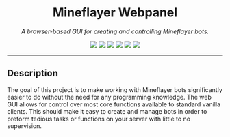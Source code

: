 <h1 align="center">Mineflayer Webpanel</h1>
<p align="center"><i>A browser-based GUI for creating and controlling Mineflayer bots.</i></p>

<p align="center">
  <img src="https://github.com/wvffle/mineflayer-webpanel/workflows/Build/badge.svg" />
  <img src="https://img.shields.io/npm/v/mineflayer-webpanel" />
  <img src="https://img.shields.io/github/repo-size/wvffle/mineflayer-webpanel" />
  <img src="https://img.shields.io/npm/dm/mineflayer-webpanel" />
  <img src="https://img.shields.io/github/contributors/wvffle/mineflayer-webpanel" />
  <img src="https://img.shields.io/github/license/wvffle/mineflayer-webpanel" />
</p>

---

## Description

The goal of this project is to make working with Mineflayer bots significantly easier to do without the need for any programming knowledge. The web GUI allows for control over most core functions available to standard vanilla clients. This should make it easy to create and manage bots in order to preform tedious tasks or functions on your server with little to no supervision.
